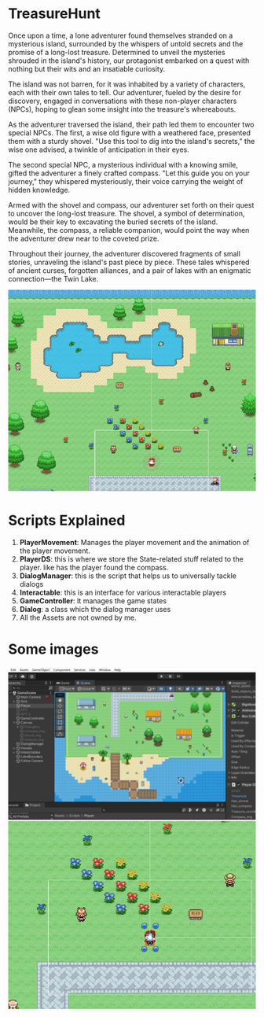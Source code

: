 # TreasureHunt
Once upon a time, a lone adventurer found themselves stranded on a mysterious island, surrounded by the whispers of untold secrets and the promise of a long-lost treasure. Determined to unveil the mysteries shrouded in the island's history, our protagonist embarked on a quest with nothing but their wits and an insatiable curiosity.

The island was not barren, for it was inhabited by a variety of characters, each with their own tales to tell. Our adventurer, fueled by the desire for discovery, engaged in conversations with these non-player characters (NPCs), hoping to glean some insight into the treasure's whereabouts.

As the adventurer traversed the island, their path led them to encounter two special NPCs. The first, a wise old figure with a weathered face, presented them with a sturdy shovel. "Use this tool to dig into the island's secrets," the wise one advised, a twinkle of anticipation in their eyes.

The second special NPC, a mysterious individual with a knowing smile, gifted the adventurer a finely crafted compass. "Let this guide you on your journey," they whispered mysteriously, their voice carrying the weight of hidden knowledge.

Armed with the shovel and compass, our adventurer set forth on their quest to uncover the long-lost treasure. The shovel, a symbol of determination, would be their key to excavating the buried secrets of the island. Meanwhile, the compass, a reliable companion, would point the way when the adventurer drew near to the coveted prize.

Throughout their journey, the adventurer discovered fragments of small stories, unraveling the island's past piece by piece. These tales whispered of ancient curses, forgotten alliances, and a pair of lakes with an enigmatic connection—the Twin Lake.

![image 3](https://raw.githubusercontent.com/SilverSurge/TreasureHunt/main/game_3.png)
# Scripts Explained
1. **PlayerMovement**: Manages the player movement and the animation of the player movement.
2. **PlayerDS**: this is where we store the State-related stuff related to the player. like has the player found the compass.
3. **DialogManager**: this is the script that helps us to universally tackle dialogs
4. **Interactable**: this is an interface for various interactable players
5. **GameController**: It manages the game states
6. **Dialog**: a class which the dialog manager uses
7. All the Assets are not owned by me.

# Some images
![image 1](https://raw.githubusercontent.com/SilverSurge/TreasureHunt/main/game_1.png)
![image 2](https://raw.githubusercontent.com/SilverSurge/TreasureHunt/main/game_2.png)




